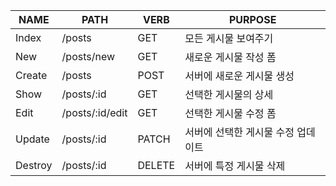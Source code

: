 | NAME | PATH | VERB | PURPOSE |
| --- | --- | --- | --- |
| Index | /posts | GET | 모든 게시물 보여주기 |
| New | /posts/new | GET | 새로운 게시물 작성 폼 |
| Create | /posts | POST | 서버에 새로운 게시물 생성 |
| Show | /posts/:id | GET | 선택한 게시물의 상세 |
| Edit | /posts/:id/edit | GET | 선택한 게시물 수정 폼 |
| Update | /posts/:id | PATCH | 서버에 선택한 게시물 수정 업데이트 |
| Destroy | /posts/:id | DELETE | 서버에 특정 게시물 삭제 |
